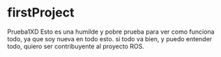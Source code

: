 # firstProject
Prueba1XD
Esto es una humilde y pobre prueba para ver como funciona todo, ya que soy nueva en todo esto.
si todo va bien, y puedo entender todo, quiero ser contribuyente al proyecto ROS.
